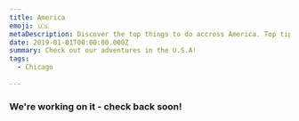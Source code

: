 ```yaml
---
title: America
emoji: 🇺🇸
metaDescription: Discover the top things to do accross America. Top tips, guides and the best things to do in the U.S.A when travelling.
date: 2019-01-01T00:00:00.000Z
summary: Check out our adventures in the U.S.A!
tags:
  - Chicago
 
---
```


### We're working on it - check back soon!